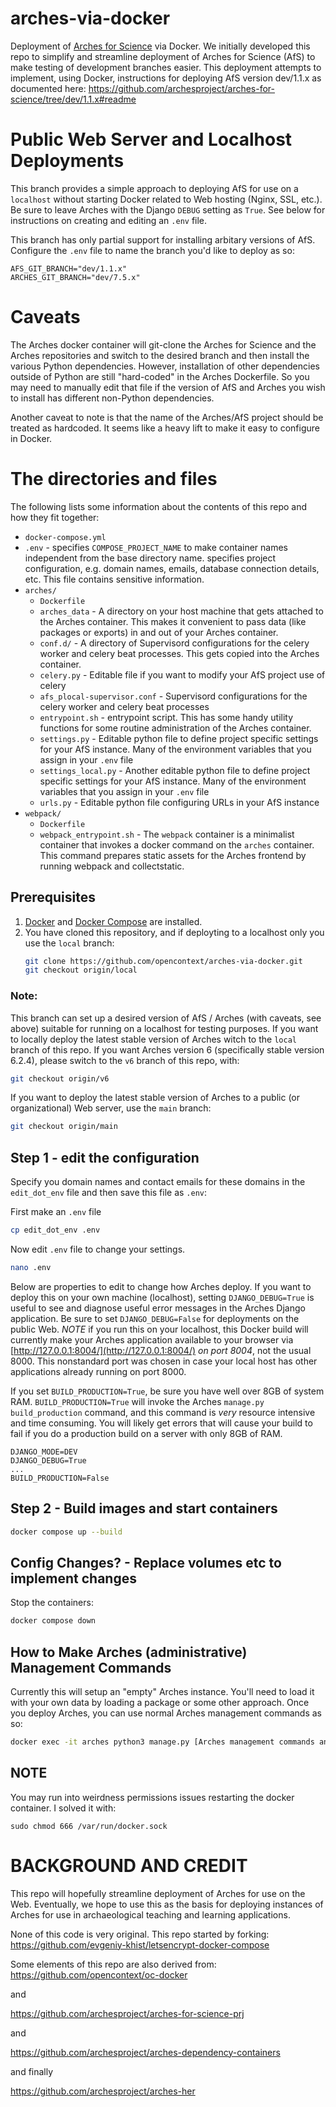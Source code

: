 # arches-via-docker
Deployment of [Arches for Science](https://www.archesproject.org/arches-for-science/) via Docker. We initially developed this repo to simplify and streamline deployment of Arches for Science (AfS) to make testing of development branches easier. This deployment attempts to implement, using Docker, instructions for deploying AfS version dev/1.1.x as documented here: https://github.com/archesproject/arches-for-science/tree/dev/1.1.x#readme



# Public Web Server and Localhost Deployments

This branch provides a simple approach to deploying AfS for use on a `localhost` without starting Docker related to Web hosting (Nginx, SSL, etc.). Be sure to leave Arches with the Django `DEBUG` setting as `True`. See below for instructions on creating and editing an `.env` file.

This branch has only partial support for installing arbitary versions of AfS. Configure the `.env` file to name the branch you'd like to deploy as so:

   ```
   AFS_GIT_BRANCH="dev/1.1.x"
   ARCHES_GIT_BRANCH="dev/7.5.x"
   ```

# Caveats
The Arches docker container will git-clone the Arches for Science and the Arches repositories and switch to the desired branch and then install the various Python dependencies. However, installation of other dependencies outside of Python are still "hard-coded" in the Arches Dockerfile. So you may need to manually edit that file if the version of AfS and Arches you wish to install has different non-Python dependencies.

Another caveat to note is that the name of the Arches/AfS project should be treated as hardcoded. It seems like a heavy lift to make it easy to configure in Docker.


# The directories and files
The following lists some information about the contents of this repo and how they fit together:

* `docker-compose.yml`
* `.env` - specifies `COMPOSE_PROJECT_NAME` to make container names independent from the base directory name. specifies project configuration, e.g. domain names, emails, database connection details, etc. This file contains sensitive information.
* `arches/`
    * `Dockerfile`
    * `arches_data` - A directory on your host machine that gets attached to the Arches container. This makes it convenient to pass data (like packages or exports) in and out of your Arches container.
    * `conf.d/` - A directory of Supervisord configurations for the celery worker and celery beat processes. This gets copied into the Arches container.
    * `celery.py` - Editable file if you want to modify your AfS project use of celery
    * `afs_plocal-supervisor.conf` - Supervisord configurations for the celery worker and celery beat processes
    * `entrypoint.sh` - entrypoint script. This has some handy utility functions for some routine administration of the Arches container.
    * `settings.py` - Editable python file to define project specific settings for your AfS instance. Many of the environment variables that you assign in your `.env` file
    * `settings_local.py` - Another editable python file to define project specific settings for your AfS instance. Many of the environment variables that you assign in your `.env` file
    * `urls.py` - Editable python file configuring URLs in your AfS instance
* `webpack/`
    * `Dockerfile`
    * `webpack_entrypoint.sh` - The `webpack` container is a minimalist container that invokes a docker command on the `arches` container. This command prepares static assets for the Arches frontend by running webpack and collectstatic.


## Prerequisites

1. [Docker](https://docs.docker.com/engine/install/) and [Docker Compose](https://docs.docker.com/compose/install/) are installed.
2. You have cloned this repository, and if deployting to a localhost only you use the `local` branch:
   ```bash
   git clone https://github.com/opencontext/arches-via-docker.git
   git checkout origin/local
   ```

### Note:
This branch can set up a desired version of AfS / Arches (with caveats, see above) suitable for running on a localhost for testing purposes. If you want to locally deploy the latest stable version of Arches witch to the `local` branch of this repo. If you want Arches version 6 (specifically stable version 6.2.4), please switch to the `v6` branch of this repo, with:
   ```bash
   git checkout origin/v6
   ```

If you want to deploy the latest stable version of Arches to a public (or organizational) Web server, use the `main` branch:
   ```bash
   git checkout origin/main
   ```


## Step 1 - edit the configuration

Specify you domain names and contact emails for these domains in the `edit_dot_env` file and then save this file as `.env`:

First make an `.env` file
```bash
cp edit_dot_env .env
```

Now edit `.env` file to change your settings.
```bash
nano .env
```


Below are properties to edit to change how Arches deploy. If you want to deploy this on your own machine (localhost), setting `DJANGO_DEBUG=True` is useful to see and diagnose useful error messages in the Arches Django application. Be sure to set `DJANGO_DEBUG=False` for deployments on the public Web. *NOTE* if you run this on your localhost, this Docker build will currently make your Arches application available to your browser via [http://127.0.0.1:8004/](http://127.0.0.1:8004/) *on port 8004*, not the usual 8000. This nonstandard port was chosen in case your local host has other applications already running on port 8000.

If you set `BUILD_PRODUCTION=True`, be sure you have well over 8GB of system RAM. `BUILD_PRODUCTION=True` will invoke the Arches `manage.py build_production` command, and this command is *very* resource intensive and time consuming. You will likely get errors that will cause your build to fail if you do a production build on a server with only 8GB of RAM.

```properties
DJANGO_MODE=DEV
DJANGO_DEBUG=True
...
BUILD_PRODUCTION=False
```


## Step 2 - Build images and start containers

```bash
docker compose up --build
```

## Config Changes? - Replace volumes etc to implement changes

Stop the containers:

```bash
docker compose down
```


## How to Make Arches (administrative) Management Commands
Currently this will setup an "empty" Arches instance. You'll need to load it with your own data by loading a package or some other approach. Once you deploy Arches, you can use normal Arches management commands as so:

```bash
docker exec -it arches python3 manage.py [Arches management commands and arguments here]
```



## NOTE
You may run into weirdness permissions issues restarting the docker container. I solved it with:
```
sudo chmod 666 /var/run/docker.sock

```


# BACKGROUND AND CREDIT
This repo will hopefully streamline deployment of Arches for use on the Web. Eventually, we hope to use this as the basis for deploying instances of Arches for use in archaeological teaching and learning applications.

None of this code is very original. This repo started by forking:
https://github.com/evgeniy-khist/letsencrypt-docker-compose

Some elements of this repo are also derived from:
https://github.com/opencontext/oc-docker

and

https://github.com/archesproject/arches-for-science-prj

and

https://github.com/archesproject/arches-dependency-containers

and finally

https://github.com/archesproject/arches-her

